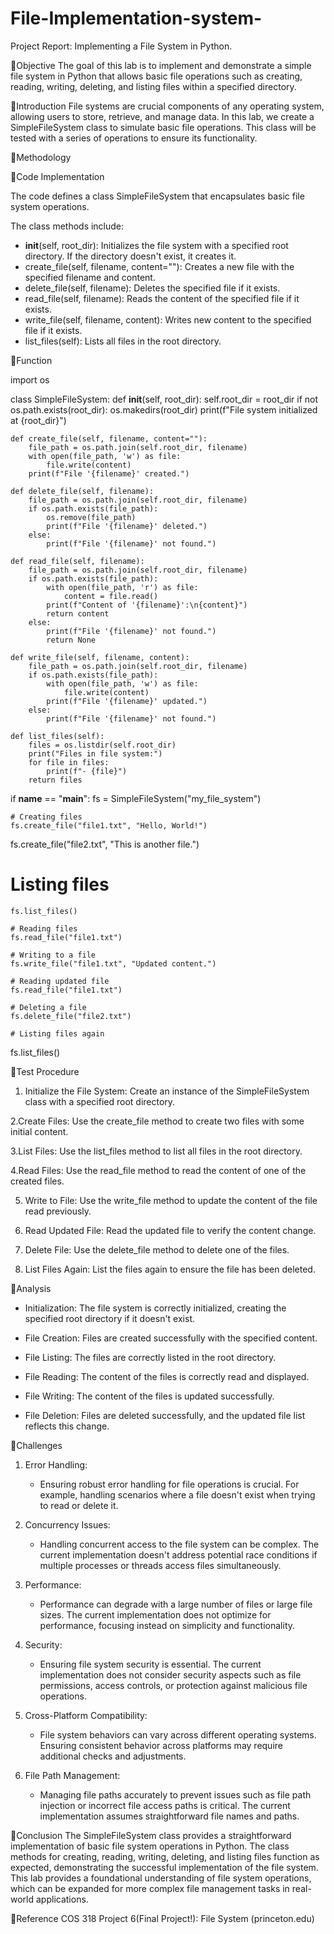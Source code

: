 # File-Implementation-system-

Project Report: Implementing a File System in Python.


Objective
The goal of this lab is to implement and demonstrate a simple file system in Python that allows basic file operations such as creating, reading, writing, deleting, and listing files within a specified directory.


Introduction
File systems are crucial components of any operating system, allowing users to store, retrieve, and manage data. In this lab, we create a SimpleFileSystem class to simulate basic file operations. This class will be tested with a series of operations to ensure its functionality.



Methodology

Code Implementation

The code defines a class SimpleFileSystem that encapsulates basic file system operations. 

The class methods include:

- __init__(self, root_dir): Initializes the file system with a specified root directory. If the directory doesn't exist, it creates it.
- create_file(self, filename, content=""): Creates a new file with the specified filename and content.
- delete_file(self, filename): Deletes the specified file if it exists.
- read_file(self, filename): Reads the content of the specified file if it exists.
- write_file(self, filename, content): Writes new content to the specified file if it exists.
- list_files(self): Lists all files in the root directory.


Function

import os

class SimpleFileSystem:
    def __init__(self, root_dir):
        self.root_dir = root_dir
        if not os.path.exists(root_dir):
            os.makedirs(root_dir)
        print(f"File system initialized at {root_dir}")

    def create_file(self, filename, content=""):
        file_path = os.path.join(self.root_dir, filename)
        with open(file_path, 'w') as file:
            file.write(content)
        print(f"File '{filename}' created.")

    def delete_file(self, filename):
        file_path = os.path.join(self.root_dir, filename)
        if os.path.exists(file_path):
            os.remove(file_path)
            print(f"File '{filename}' deleted.")
        else:
            print(f"File '{filename}' not found.")

    def read_file(self, filename):
        file_path = os.path.join(self.root_dir, filename)
        if os.path.exists(file_path):
            with open(file_path, 'r') as file:
                content = file.read()
            print(f"Content of '{filename}':\n{content}")
            return content
        else:
            print(f"File '{filename}' not found.")
            return None

    def write_file(self, filename, content):
        file_path = os.path.join(self.root_dir, filename)
        if os.path.exists(file_path):
            with open(file_path, 'w') as file:
                file.write(content)
            print(f"File '{filename}' updated.")
        else:
            print(f"File '{filename}' not found.")

    def list_files(self):
        files = os.listdir(self.root_dir)
        print("Files in file system:")
        for file in files:
            print(f"- {file}")
        return files

if __name__ == "__main__":
    fs = SimpleFileSystem("my_file_system")

    # Creating files
    fs.create_file("file1.txt", "Hello, World!")
fs.create_file("file2.txt", "This is another file.")

# Listing files
    fs.list_files()

    # Reading files
    fs.read_file("file1.txt")

    # Writing to a file
    fs.write_file("file1.txt", "Updated content.")

    # Reading updated file
    fs.read_file("file1.txt")

    # Deleting a file
    fs.delete_file("file2.txt")

    # Listing files again
fs.list_files()



Test Procedure

1. Initialize the File System: 
Create an instance of the SimpleFileSystem class with a specified root directory.

2.Create Files: 
Use the create_file method to create two files with some initial content.

3.List Files: 
Use the list_files method to list all files in the root directory.

4.Read Files: 
Use the read_file method to read the content of one of the created files.

5. Write to File: 
Use the write_file method to update the content of the file read previously.

6. Read Updated File: 
Read the updated file to verify the content change.

7. Delete File:
 Use the delete_file method to delete one of the files.

8. List Files Again: 
List the files again to ensure the file has been deleted.


Analysis

- Initialization: 
The file system is correctly initialized, creating the specified root directory if it doesn't exist.

- File Creation: 
Files are created successfully with the specified content.

- File Listing:
 The files are correctly listed in the root directory.

- File Reading: 
The content of the files is correctly read and displayed.

- File Writing: 
The content of the files is updated successfully.

- File Deletion: 
Files are deleted successfully, and the updated file list reflects this change.


Challenges

1. Error Handling:
    - Ensuring robust error handling for file operations is crucial. For example, handling scenarios where a file doesn't exist when trying to read or delete it.

2. Concurrency Issues:
    - Handling concurrent access to the file system can be complex. The current implementation doesn't address potential race conditions if multiple processes or threads access files simultaneously.

3. Performance:
    - Performance can degrade with a large number of files or large file sizes. The current implementation does not optimize for performance, focusing instead on simplicity and functionality.

4. Security:
    - Ensuring file system security is essential. The current implementation does not consider security aspects such as file permissions, access controls, or protection against malicious file operations.

5. Cross-Platform Compatibility:
    - File system behaviors can vary across different operating systems. Ensuring consistent behavior across platforms may require additional checks and adjustments.

6. File Path Management:
    - Managing file paths accurately to prevent issues such as file path injection or incorrect file access paths is critical. The current implementation assumes straightforward file names and paths.



Conclusion
The SimpleFileSystem class provides a straightforward implementation of basic file system operations in Python. The class methods for creating, reading, writing, deleting, and listing files function as expected, demonstrating the successful implementation of the file system. This lab provides a foundational understanding of file system operations, which can be expanded for more complex file management tasks in real-world applications.


Reference
COS 318 Project 6(Final Project!): File System (princeton.edu)

